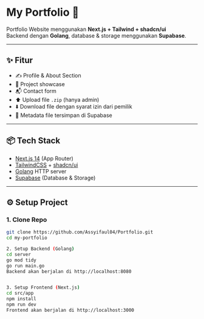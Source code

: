 # My Portfolio 🚀

Portfolio Website menggunakan **Next.js + Tailwind + shadcn/ui**  
Backend dengan **Golang**, database & storage menggunakan **Supabase**.

---

## ✨ Fitur
- ✍️ Profile & About Section
- 📂 Project showcase
- 📬 Contact form
- ⬆️ Upload file `.zip` (hanya admin)
- ⬇️ Download file dengan syarat izin dari pemilik
- 🔐 Metadata file tersimpan di Supabase

---

## 📦 Tech Stack
- [Next.js 14](https://nextjs.org/) (App Router)
- [TailwindCSS](https://tailwindcss.com/) + [shadcn/ui](https://ui.shadcn.com/)
- [Golang](https://go.dev/) HTTP server
- [Supabase](https://supabase.com/) (Database & Storage)

---

## ⚙️ Setup Project

### 1. Clone Repo
```bash
git clone https://github.com/Assyifaul04/Portfolio.git
cd my-portfolio

2. Setup Backend (Golang)
cd server
go mod tidy
go run main.go
Backend akan berjalan di http://localhost:8080


3. Setup Frontend (Next.js)
cd src/app
npm install
npm run dev
Frontend akan berjalan di http://localhost:3000


